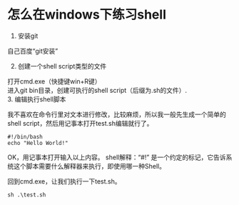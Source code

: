 # 怎么在windows下练习shell
1. 安装git

自己百度“git安装”

2. 创建一个shell script类型的文件

打开cmd.exe（快捷键win+R键）  
进入git bin目录，创建可执行的shell script（后缀为.sh的文件）.  
3. 编辑执行shell脚本

我不喜欢在命令行里对文本进行修改，比较麻烦，所以我一般先生成一个简单的shell script，然后用记事本打开test.sh编辑就行了。
```
#!/bin/bash
echo "Hello World!"
```
OK，用记事本打开输入以上内容。
shell解释：“#!” 是一个约定的标记，它告诉系统这个脚本需要什么解释器来执行，即使用哪一种Shell。

回到cmd.exe，让我们执行一下test.sh。
```
sh .\test.sh
```

